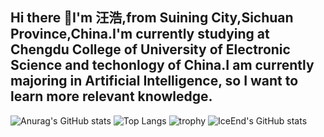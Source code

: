 ## Hi there 👋I'm 汪浩,from Suining City,Sichuan Province,China.I'm currently studying at Chengdu College of University of Electronic Science and techonlogy of China.I am currently majoring in Artificial Intelligence, so I want to learn more relevant knowledge.
![Anurag's GitHub stats](https://github-readme-stats.vercel.app/api?username=anuraghazra)
![Top Langs](https://github-readme-stats.vercel.app/api/top-langs/?username=anuraghazra)
![trophy](https://github-profile-trophy.vercel.app/?username=ryo-ma)
![IceEnd's GitHub stats](https://github-immortality.vercel.app/api?username=iceend)

